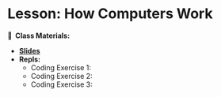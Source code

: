 <!-- .slide: data-background="./Images/header.svg" data-background-repeat="none" data-background-size="40% 40%" data-background-position="center 10%" class="header" -->
# Lesson: How Computers Work

<!-- Put a link to the slides so that students can find them -->

**📝 &nbsp;Class Materials:** 
  <!-- Put a link to the slides -->
* [**Slides**](https://docs.google.com/presentation/d/1C8-s6PcleAkZh5wUI1kRoSi7iJInh3BJzU-nhJATf28/edit#slide=id.g99ab7a2e41_0_116)
* **Repls:**
  * Coding Exercise 1: 
  * Coding Exercise 2: 
  * Coding Exercise 3: 
  

<!-- > -->
